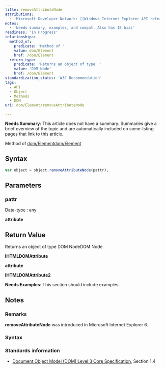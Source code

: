```yaml
---
title: removeAttributeNode
attributions:
  - 'Microsoft Developer Network: [[Windows Internet Explorer API reference](http://msdn.microsoft.com/en-us/library/ie/hh828809%28v=vs.85%29.aspx) Article]'
notes:
  - 'Needs summary, examples, and compat. Also has IE bias'
readiness: 'In Progress'
relationships:
  method_of:
    predicate: 'Method of '
    value: dom/Element
    href: /dom/Element
  return_type:
    predicate: 'Returns an object of type  '
    value: 'DOM Node'
    href: /dom/Element
standardization_status: 'W3C Recommendation'
tags:
  - API
  - Object
  - Methods
  - DOM
uri: dom/Element/removeAttributeNode

---
```

**Needs Summary**: This article does not have a summary. Summaries give a brief overview of the topic and are automatically included on some listing pages that link to this article.

Method of [dom/Element](/dom/Element)[dom/Element](/dom/Element)

## Syntax

``` js
var object = object.removeAttributeNode(pattr);
```

## Parameters

### pattr

 Data-type
:   any

**attribute**

## Return Value

Returns an object of type DOM NodeDOM Node

**IHTMLDOMAttribute**

**attribute**

**IHTMLDOMAttribute2**

**Needs Examples**: This section should include examples.

## Notes

### Remarks

**removeAttributeNode** was introduced in Microsoft Internet Explorer 6.

### Syntax

### Standards information

-   [Document Object Model (DOM) Level 3 Core Specification](http://go.microsoft.com/fwlink/p/?linkid=182717), Section 1.4
